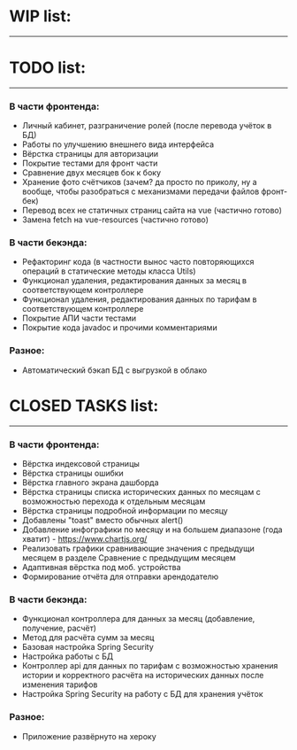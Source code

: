 # WIP list:
*****


# TODO list:
*****
### В части фронтенда:
* Личный кабинет, разграничение ролей (после перевода учёток в БД)
* Работы по улучшению внешнего вида интерфейса
* Вёрстка страницы для авторизации
* Покрытие тестами для фронт части 
* Сравнение двух месяцев бок к боку
* Хранение фото счётчиков (зачем? да просто по приколу, ну а вообще, чтобы разобраться с механизмами передачи файлов фронт-бек)
* Перевод всех не статичных страниц сайта на vue (частично готово)
* Замена fetch на vue-resources (частично готово)

### В части бекэнда:
* Рефакторинг кода (в частности вынос часто повторяющихся операций в статические методы класса Utils)
* Функционал удаления, редактирования данных за месяц в соответствующем контроллере
* Функционал удаления, редактирования данных по тарифам в соответствующем контроллере
* Покрытие АПИ части тестами
* Покрытие кода javadoc и прочими комментариями

### Разное:
* Автоматический бэкап БД с выгрузкой в облако

# CLOSED TASKS list:
*****
### В части фронтенда:
* Вёрстка индексовой страницы
* Вёрстка страницы ошибки
* Вёрстка главного экрана дашборда
* Вёрстка страницы списка исторических данных по месяцам с возможностью перехода к отдельным месяцам
* Вёрстка страницы подробной информации по месяцу
* Добавлены "toast" вместо обычных alert()
* Добавление инфографики по месяцу и на большем диапазоне (года хватит) - https://www.chartjs.org/
* Реализовать графики сравнивающие значения с предыдущи месяцем в разделе Сравнение с предыдущим месяцем
* Адаптивная вёрстка под моб. устройства
* Формирование отчёта для отправки арендодателю

### В части бекэнда:
* Функционал контроллера для данных за месяц (добавление, получение, расчёт)
* Метод для расчёта сумм за месяц
* Базовая настройка Spring Security
* Настройка работы с БД
* Контроллер api для данных по тарифам с возможностью хранения истории и корректного расчёта на исторических данных после изменения тарифов
* Настройка Spring Security на работу с БД для хранения учёток

### Разное:
* Приложение развёрнуто на хероку